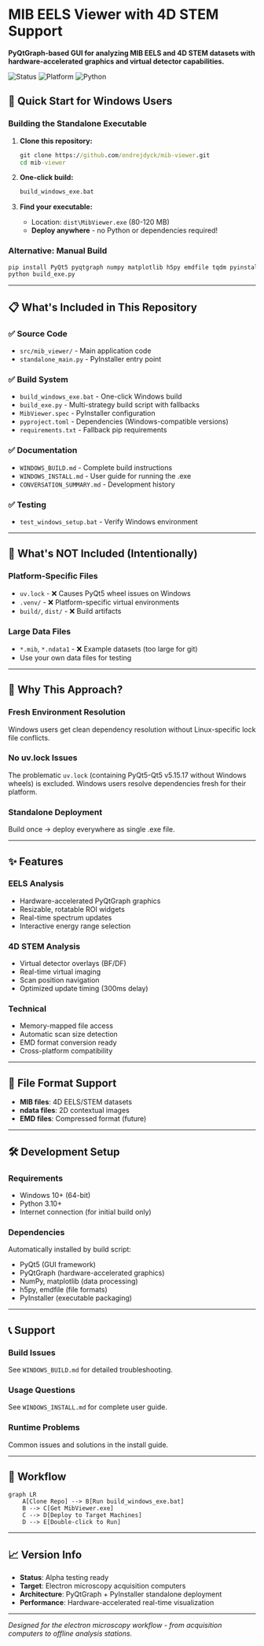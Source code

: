 # MIB EELS Viewer with 4D STEM Support

**PyQtGraph-based GUI for analyzing MIB EELS and 4D STEM datasets with hardware-accelerated graphics and virtual detector capabilities.**

![Status](https://img.shields.io/badge/Status-Alpha-orange)
![Platform](https://img.shields.io/badge/Platform-Windows-blue)
![Python](https://img.shields.io/badge/Python-3.10%2B-green)

## 🎯 Quick Start for Windows Users

### Building the Standalone Executable

1. **Clone this repository:**
   ```cmd
   git clone https://github.com/ondrejdyck/mib-viewer.git
   cd mib-viewer
   ```

2. **One-click build:**
   ```cmd
   build_windows_exe.bat
   ```

3. **Find your executable:**
   - Location: `dist\MibViewer.exe` (80-120 MB)
   - **Deploy anywhere** - no Python or dependencies required!

### Alternative: Manual Build
```cmd
pip install PyQt5 pyqtgraph numpy matplotlib h5py emdfile tqdm pyinstaller
python build_exe.py
```

---

## 📋 What's Included in This Repository

### ✅ **Source Code**
- `src/mib_viewer/` - Main application code
- `standalone_main.py` - PyInstaller entry point

### ✅ **Build System**
- `build_windows_exe.bat` - One-click Windows build
- `build_exe.py` - Multi-strategy build script with fallbacks
- `MibViewer.spec` - PyInstaller configuration
- `pyproject.toml` - Dependencies (Windows-compatible versions)
- `requirements.txt` - Fallback pip requirements

### ✅ **Documentation**
- `WINDOWS_BUILD.md` - Complete build instructions
- `WINDOWS_INSTALL.md` - User guide for running the .exe
- `CONVERSATION_SUMMARY.md` - Development history

### ✅ **Testing**
- `test_windows_setup.bat` - Verify Windows environment

---

## 🚫 What's NOT Included (Intentionally)

### **Platform-Specific Files**
- `uv.lock` - ❌ Causes PyQt5 wheel issues on Windows
- `.venv/` - ❌ Platform-specific virtual environments
- `build/`, `dist/` - ❌ Build artifacts

### **Large Data Files** 
- `*.mib`, `*.ndata1` - ❌ Example datasets (too large for git)
- Use your own data files for testing

---

## 🔧 Why This Approach?

### **Fresh Environment Resolution**
Windows users get clean dependency resolution without Linux-specific lock file conflicts.

### **No uv.lock Issues**
The problematic `uv.lock` (containing PyQt5-Qt5 v5.15.17 without Windows wheels) is excluded. Windows users resolve dependencies fresh for their platform.

### **Standalone Deployment**
Build once → deploy everywhere as single .exe file.

---

## ✨ Features

### **EELS Analysis**
- Hardware-accelerated PyQtGraph graphics
- Resizable, rotatable ROI widgets
- Real-time spectrum updates
- Interactive energy range selection

### **4D STEM Analysis** 
- Virtual detector overlays (BF/DF)
- Real-time virtual imaging
- Scan position navigation
- Optimized update timing (300ms delay)

### **Technical**
- Memory-mapped file access
- Automatic scan size detection
- EMD format conversion ready
- Cross-platform compatibility

---

## 📁 File Format Support

- **MIB files**: 4D EELS/STEM datasets
- **ndata files**: 2D contextual images
- **EMD files**: Compressed format (future)

---

## 🛠️ Development Setup

### **Requirements**
- Windows 10+ (64-bit)
- Python 3.10+
- Internet connection (for initial build only)

### **Dependencies**
Automatically installed by build script:
- PyQt5 (GUI framework)
- PyQtGraph (hardware-accelerated graphics)
- NumPy, matplotlib (data processing)
- h5py, emdfile (file formats)
- PyInstaller (executable packaging)

---

## 📞 Support

### **Build Issues**
See `WINDOWS_BUILD.md` for detailed troubleshooting.

### **Usage Questions**
See `WINDOWS_INSTALL.md` for complete user guide.

### **Runtime Problems**
Common issues and solutions in the install guide.

---

## 🔄 Workflow

```mermaid
graph LR
    A[Clone Repo] --> B[Run build_windows_exe.bat]
    B --> C[Get MibViewer.exe]
    C --> D[Deploy to Target Machines]
    D --> E[Double-click to Run]
```

---

## 📈 Version Info

- **Status**: Alpha testing ready
- **Target**: Electron microscopy acquisition computers
- **Architecture**: PyQtGraph + PyInstaller standalone deployment
- **Performance**: Hardware-accelerated real-time visualization

---

*Designed for the electron microscopy workflow - from acquisition computers to offline analysis stations.*